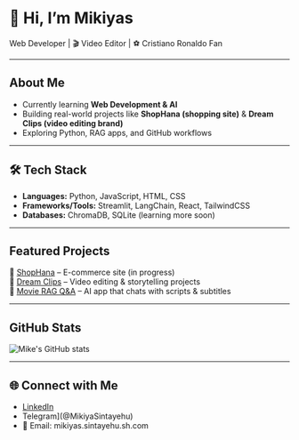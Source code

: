 # 👋 Hi, I’m Mikiyas

 Web Developer | 🎬 Video Editor | ⚽ Cristiano Ronaldo Fan  

---

##  About Me
-  Currently learning **Web Development & AI**  
-  Building real-world projects like **ShopHana (shopping site)** & **Dream Clips (video editing brand)**  
-  Exploring Python, RAG apps, and GitHub workflows  

---

## 🛠 Tech Stack
- **Languages:** Python, JavaScript, HTML, CSS  
- **Frameworks/Tools:** Streamlit, LangChain, React, TailwindCSS  
- **Databases:** ChromaDB, SQLite (learning more soon)  

---

## Featured Projects
🔹 [ShopHana](#) – E-commerce site (in progress)  
🔹 [Dream Clips](#) – Video editing & storytelling projects  
🔹 [Movie RAG Q&A](#) – AI app that chats with scripts & subtitles  

---

##  GitHub Stats
![Mike's GitHub stats](https://github-readme-stats.vercel.app/api?username=YOUR-USERNAME&show_icons=true&theme=tokyonight)

---

## 🌐 Connect with Me
-  [LinkedIn](#)  
-  Telegram](@MikiyaSintayehu)  
- 📧 Email: mikiyas.sintayehu.sh.com

